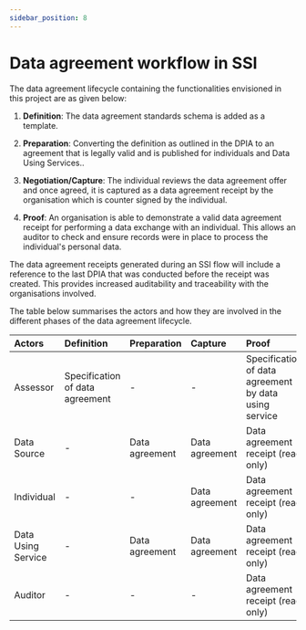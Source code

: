 ```yaml
---
sidebar_position: 8
---
```


# Data agreement workflow in SSI

The data agreement lifecycle containing the functionalities envisioned in this project are as given below:




1. **Definition**: The data agreement standards schema is added as a template.

2. **Preparation**: Converting the definition as outlined in the DPIA to an agreement that is legally valid and is published for individuals and Data Using Services..

3. **Negotiation/Capture**: The individual reviews the data agreement offer and once agreed, it is captured as a data agreement receipt by the organisation which is counter signed by the individual.

4. **Proof**: An organisation is able to demonstrate a valid data agreement receipt for performing a data exchange with an individual. This allows an auditor to check and ensure records were in place to process the individual's personal data.

The data agreement receipts generated during an SSI flow will include a reference to the last DPIA that was conducted before the receipt was created. This provides increased auditability and traceability with the organisations involved.

The table below summarises the actors and how they are involved in the different phases of the data agreement lifecycle.


| Actors             	| Definition                      	| Preparation    	| Capture        	| Proof                                                 	|
|:--------------------	|:---------------------------------	|:----------------	|:----------------	|:-------------------------------------------------------	|
| Assessor           	| Specification of data agreement 	|        -       	|        -       	| Specification of data agreement by data using service 	|
| Data Source        	|                -                	| Data agreement 	| Data agreement 	| Data agreement receipt (read only)                    	|
| Individual         	|                -                	|        -       	| Data agreement 	| Data agreement receipt (read only)                    	|
| Data Using Service 	|                -                	| Data agreement 	| Data agreement 	| Data agreement receipt (read only)                    	|
| Auditor            	|                -                	|        -       	|        -       	| Data agreement receipt (read only)                    	|



